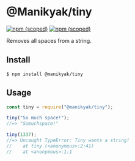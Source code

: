 # @Manikyak/tiny

[![npm (scoped)](https://img.shields.io/npm/v/@manikyak/tiny.svg)](https://www.npmjs.com/package/@manikyak/tiny)
[![npm (scoped)](https://img.shields.io/npm/l/@manikyak/tiny.svg)](https://www.npmjs.com/package/@manikyak/tiny)


Removes all spaces from a string.

## Install

```
$ npm install @manikyak/tiny 
```

## Usage

```js
const tiny = require("@manikyak/tiny");

tiny("So much space!");
//=> "Somuchspace!"

tiny(1337);
//=> Uncaught TypeError: Tiny wants a string!
//    at tiny (<anonymous>:2:41)
//    at <anonymous>:1:1
```
